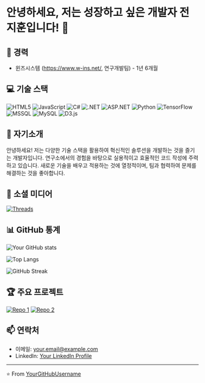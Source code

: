 # 안녕하세요, 저는 성장하고 싶은 개발자 전지훈입니다! 👋

## 🚀 경력
- 윈즈시스템 (https://www.w-ins.net/, 연구개발팀) - 1년 6개월 

## 💻 기술 스택
![HTML5](https://img.shields.io/badge/-HTML5-E34F26?style=flat-square&logo=html5&logoColor=white)
![JavaScript](https://img.shields.io/badge/-JavaScript-F7DF1E?style=flat-square&logo=javascript&logoColor=black)
![C#](https://img.shields.io/badge/-C%23-239120?style=flat-square&logo=c-sharp&logoColor=white)
![.NET](https://img.shields.io/badge/-.NET-512BD4?style=flat-square&logo=.net&logoColor=white)
![ASP.NET](https://img.shields.io/badge/-ASP.NET-512BD4?style=flat-square&logo=.net&logoColor=white)
![Python](https://img.shields.io/badge/-Python-3776AB?style=flat-square&logo=Python&logoColor=white)
![TensorFlow](https://img.shields.io/badge/-TensorFlow-FF6F00?style=flat-square&logo=TensorFlow&logoColor=white)
![MSSQL](https://img.shields.io/badge/-MSSQL-CC2927?style=flat-square&logo=microsoft-sql-server&logoColor=white)
![MySQL](https://img.shields.io/badge/-MySQL-4479A1?style=flat-square&logo=mysql&logoColor=white)
![D3.js](https://img.shields.io/badge/-D3.js-F9A03C?style=flat-square&logo=d3.js&logoColor=white)

## 🌟 자기소개
안녕하세요! 저는 다양한 기술 스택을 활용하여 혁신적인 솔루션을 개발하는 것을 즐기는 개발자입니다. 연구소에서의 경험을 바탕으로 실용적이고 효율적인 코드 작성에 주력하고 있습니다. 새로운 기술을 배우고 적용하는 것에 열정적이며, 팀과 협력하여 문제를 해결하는 것을 좋아합니다.

## 🔗 소셜 미디어
[![Threads](https://img.shields.io/badge/-Threads-000000?style=flat-square&logo=threads&logoColor=white)](https://www.threads.net/@wlgns_wjs)

## 📊 GitHub 통계
![Your GitHub stats](https://github-readme-stats.vercel.app/api?username=YourGitHubUsername&show_icons=true&theme=radical)

![Top Langs](https://github-readme-stats.vercel.app/api/top-langs/?username=YourGitHubUsername&layout=compact&theme=radical)

![GitHub Streak](https://github-readme-streak-stats.herokuapp.com/?user=YourGitHubUsername&theme=radical)

## 🏆 주요 프로젝트
[![Repo 1](https://github-readme-stats.vercel.app/api/pin/?username=YourGitHubUsername&repo=repo1&theme=radical)](https://github.com/YourGitHubUsername/repo1)
[![Repo 2](https://github-readme-stats.vercel.app/api/pin/?username=YourGitHubUsername&repo=repo2&theme=radical)](https://github.com/YourGitHubUsername/repo2)

## 📫 연락처
- 이메일: your.email@example.com
- LinkedIn: [Your LinkedIn Profile](https://www.linkedin.com/in/yourprofile/)

---

⭐️ From [YourGitHubUsername](https://github.com/YourGitHubUsername)
